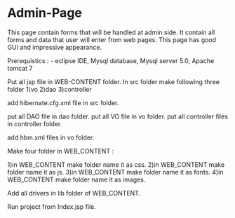 # Admin-Page
This page  contain forms that will be handled at admin side. It contain all forms and data that user will enter from web pages. This page has good GUI and impressive appearance. 

Prerequistics : - eclipse IDE, Mysql database, Mysql server 5.0, Apache tomcat 7

Put all jsp file in WEB-CONTENT folder.
In src folder make following three folder 
1)vo
2)dao
3)controller

add hibernate.cfg.xml file in src folder.

put all DAO file in dao folder.
put all VO file in vo folder.
put all controller files in controller folder.

add hbm.xml files in vo folder.

Make four folder in WEB_CONTENT :

1)in WEB_CONTENT make folder name it as css.
2)in WEB_CONTENT make folder name it as js.
3)in WEB_CONTENT make folder name it as fonts.
4)in WEB_CONTENT make folder name it as images.

Add all drivers in lib folder of WEB_CONTENT.


Run project from Index.jsp file.
